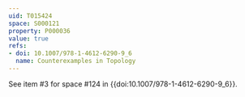 ```yaml
---
uid: T015424
space: S000121
property: P000036
value: true
refs:
- doi: 10.1007/978-1-4612-6290-9_6
  name: Counterexamples in Topology
---
```


See item #3 for space #124 in {{doi:10.1007/978-1-4612-6290-9_6}}.
